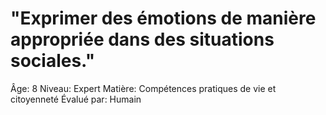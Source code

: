 # "Exprimer des émotions de manière appropriée dans des situations sociales."

Âge: 8
Niveau: Expert
Matière: Compétences pratiques de vie et citoyenneté
Évalué par: Humain